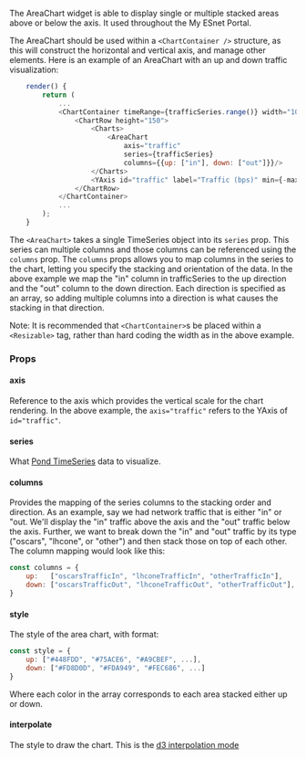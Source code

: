 
The AreaChart widget is able to display single or multiple stacked areas above or below the axis. It used throughout the My ESnet Portal.

The AreaChart should be used within a `<ChartContainer />` structure, as this will construct the horizontal and vertical axis, and manage other elements. Here is an example of an AreaChart with an up and down traffic visualization:

```js
    render() {
        return (
            ...
            <ChartContainer timeRange={trafficSeries.range()} width="1080">
                <ChartRow height="150">
                    <Charts>
                        <AreaChart
                            axis="traffic"
                            series={trafficSeries}
                            columns={{up: ["in"], down: ["out"]}}/>
                    </Charts>
                    <YAxis id="traffic" label="Traffic (bps)" min={-max} max={max} absolute={true} width="60" type="linear"/>
                </ChartRow>
            </ChartContainer>
            ...
        );
    }
```

The `<AreaChart>` takes a single TimeSeries object into its `series` prop. This series can multiple columns and those columns can be referenced using the `columns` prop. The `columns` props allows you to map columns in the series to the chart, letting you specify the stacking and orientation of the data. In the above example we map the "in" column in trafficSeries to the up direction and the "out" column to the down direction. Each direction is specified as an array, so adding multiple columns into a direction is what causes the stacking in that direction.

Note: It is recommended that `<ChartContainer>`s be placed within a `<Resizable>` tag, rather than hard coding the width as in the above example.

### Props

#### axis

Reference to the axis which provides the vertical scale for the chart rendering. In the above example, the `axis="traffic"` refers to the YAxis of `id="traffic"`.

#### series

What [Pond TimeSeries](http://software.es.net/pond/#/timeseries) data to visualize.

#### columns

Provides the mapping of the series columns to the stacking order and direction. As an example, say we had network traffic that is either "in" or "out. We'll display the "in" traffic above the axis and the "out" traffic below the axis. Further, we want to break down the "in" and "out" traffic by its type ("oscars", "lhcone", or "other") and then stack those on top of each other. The column mapping would look like this:

```js
const columns = {
    up:   ["oscarsTrafficIn", "lhconeTrafficIn", "otherTrafficIn"],
    down: ["oscarsTrafficOut", "lhconeTrafficOut", "otherTrafficOut"],
}
```

#### style

The style of the area chart, with format:

```js
const style = {
    up: ["#448FDD", "#75ACE6", "#A9CBEF", ...],
    down: ["#FD8D0D", "#FDA949", "#FEC686", ...]
}
```

Where each color in the array corresponds to each area stacked either up or down.

#### interpolate

The style to draw the chart. This is the [d3 interpolation mode](https://github.com/mbostock/d3/wiki/SVG-Shapes#line_interpolate)



